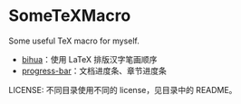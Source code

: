 # SomeTeXMacro
Some useful TeX macro for myself.

- [bihua](./bihua)：使用 LaTeX 排版汉字笔画顺序
- [progress-bar](./progress-bar)：文档进度条、章节进度条

LICENSE: 不同目录使用不同的 license，见目录中的 README。
